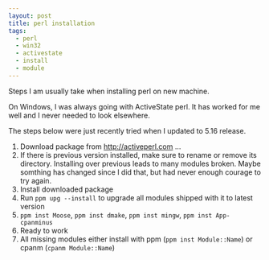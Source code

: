 ```yaml
---
layout: post
title: perl installation
tags:
  - perl
  - win32
  - activestate
  - install
  - module
---
```

Steps I am usually take when installing perl on new machine. 

On Windows, I was always going with ActiveState perl. It has worked for me well and I never needed to look elsewhere.

The steps below were just recently tried when I updated to 5.16 release.

 1. Download package from http://activeperl.com ...
 2. If there is previous version installed, make sure to rename or remove its directory. Installing over previous leads to many modules broken. Maybe somthing has changed since I did that, but had never enough courage to try again.
 3. Install downloaded package
 4. Run `ppm upg --install` to upgrade all modules shipped with it to latest version
 5. `ppm inst Moose`, `ppm inst dmake`, `ppm inst mingw`, `ppm inst App-cpanminus`
 6. Ready to work
 7. All missing modules either install with ppm (`ppm inst Module::Name`) or cpanm (`cpanm Module::Name`)

